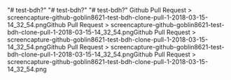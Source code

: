 "# test-bdh?" 
"# test-bdh?" "# test-bdh?" Github Pull Request > screencapture-github-goblin8621-test-bdh-clone-pull-1-2018-03-15-14_32_54.pngGithub Pull Request > screencapture-github-goblin8621-test-bdh-clone-pull-1-2018-03-15-14_32_54.pngGithub Pull Request > screencapture-github-goblin8621-test-bdh-clone-pull-1-2018-03-15-14_32_54.pngGithub Pull Request > screencapture-github-goblin8621-test-bdh-clone-pull-1-2018-03-15-14_32_54.pngGithub Pull Request > screencapture-github-goblin8621-test-bdh-clone-pull-1-2018-03-15-14_32_54.png
